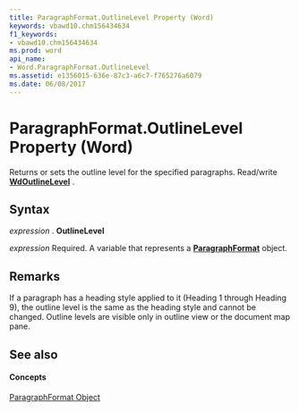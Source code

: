 ```yaml
---
title: ParagraphFormat.OutlineLevel Property (Word)
keywords: vbawd10.chm156434634
f1_keywords:
- vbawd10.chm156434634
ms.prod: word
api_name:
- Word.ParagraphFormat.OutlineLevel
ms.assetid: e1356015-636e-87c3-a6c7-f765276a6079
ms.date: 06/08/2017
---
```



# ParagraphFormat.OutlineLevel Property (Word)

Returns or sets the outline level for the specified paragraphs. Read/write  **[WdOutlineLevel](Word.WdOutlineLevel.md)** .


## Syntax

 _expression_ . **OutlineLevel**

 _expression_ Required. A variable that represents a **[ParagraphFormat](Word.ParagraphFormat.md)** object.


## Remarks

If a paragraph has a heading style applied to it (Heading 1 through Heading 9), the outline level is the same as the heading style and cannot be changed. Outline levels are visible only in outline view or the document map pane.


## See also


#### Concepts


[ParagraphFormat Object](Word.ParagraphFormat.md)

